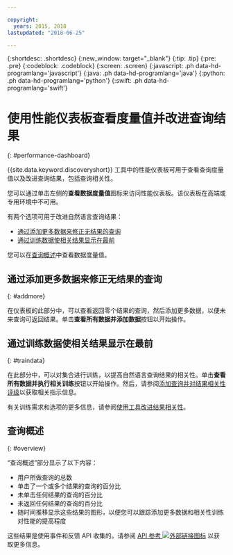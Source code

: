 ```yaml
---

copyright:
  years: 2015, 2018
lastupdated: "2018-06-25"

---
```


{:shortdesc: .shortdesc}
{:new_window: target="_blank"}
{:tip: .tip}
{:pre: .pre}
{:codeblock: .codeblock}
{:screen: .screen}
{:javascript: .ph data-hd-programlang='javascript'}
{:java: .ph data-hd-programlang='java'}
{:python: .ph data-hd-programlang='python'}
{:swift: .ph data-hd-programlang='swift'}

# 使用性能仪表板查看度量值并改进查询结果
{: #performance-dashboard}

{{site.data.keyword.discoveryshort}} 工具中的性能仪表板可用于查看查询度量值以及改进查询结果，包括查询相关性。

您可以通过单击左侧的**查看数据度量值**图标来访问性能仪表板。该仪表板在高端或专用环境中不可用。

有两个选项可用于改进自然语言查询结果：
- [通过添加更多数据来修正无结果的查询](/docs/services/discovery/dashboard.html#addmore)
- [通过训练数据使相关结果显示在最前](/docs/services/discovery/dashboard.html#traindata)

您可以在[查询概述](/docs/services/discovery/dashboard.html#overview)中查看数据度量值。 

## 通过添加更多数据来修正无结果的查询
{: #addmore}

在仪表板的此部分中，可以查看返回零个结果的查询，然后添加更多数据，以便未来查询可返回结果。单击**查看所有数据并添加数据**按钮以开始操作。 

## 通过训练数据使相关结果显示在最前
{: #traindata}

在此部分中，可以对集合进行训练，以提高自然语言查询结果的相关性。单击**查看所有数据并执行相关训练**按钮以开始操作。然后，请参阅[添加查询并对结果相关性评级](/docs/services/discovery/train-tooling.html#results)以获取相关指示信息。

有关训练需求和选项的更多信息，请参阅[使用工具改进结果相关性](/docs/services/discovery/train-tooling.html)。

## 查询概述
{: #overview}

“查询概述”部分显示了以下内容：
- 用户所做查询的总数
- 单击了一个或多个结果的查询的百分比
- 未单击任何结果的查询的百分比
- 未返回任何结果的查询的百分比
- 随时间推移显示这些结果的图形，以便您可以跟踪添加更多数据和相关性训练对性能的提高程度

这些结果是使用事件和反馈 API 收集的。请参阅 [API 参考 ![外部链接图标](../../icons/launch-glyph.svg "外部链接图标")](https://www.ibm.com/watson/developercloud/discovery/api/v1/curl.html?curl#events-and-feedback-api) 以获取更多信息。
